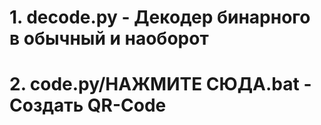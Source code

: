 # 1. decode.py - Декодер бинарного в обычный и наоборот
# 2. code.py/НАЖМИТЕ СЮДА.bat - Создать QR-Code

